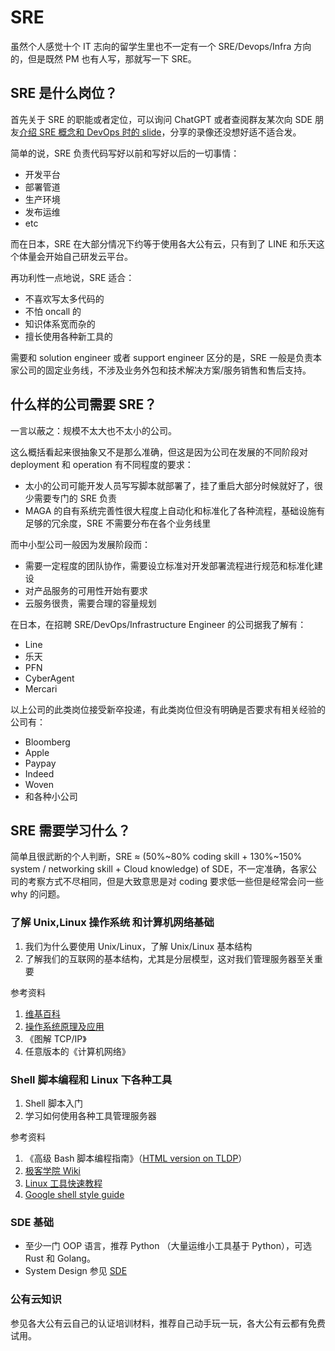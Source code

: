 # SRE

虽然个人感觉十个 IT 志向的留学生里也不一定有一个 SRE/Devops/Infra 方向的，但是既然 PM 也有人写，那就写一下 SRE。

## SRE 是什么岗位？

首先关于 SRE 的职能或者定位，可以询问 ChatGPT 或者查阅群友某次向 SDE 朋友[介绍 SRE 概念和 DevOps 时的 slide](https://docs.google.com/presentation/d/1fsPwH3xt7NZChs2TGgpnc4CqRLl_QSnpFE-Yowq23zQ/edit#slide=id.p)，分享的录像还没想好适不适合发。

简单的说，SRE 负责代码写好以前和写好以后的一切事情：
- 开发平台
- 部署管道
- 生产环境
- 发布运维
- etc

而在日本，SRE 在大部分情况下约等于使用各大公有云，只有到了 LINE 和乐天这个体量会开始自己研发云平台。

再功利性一点地说，SRE 适合：
- 不喜欢写太多代码的
- 不怕 oncall 的
- 知识体系宽而杂的
- 擅长使用各种新工具的

需要和 solution engineer 或者 support engineer 区分的是，SRE 一般是负责本家公司的固定业务线，不涉及业务外包和技术解决方案/服务销售和售后支持。

## 什么样的公司需要 SRE？

一言以蔽之：规模不太大也不太小的公司。

这么概括看起来很抽象又不是那么准确，但这是因为公司在发展的不同阶段对 deployment 和 operation 有不同程度的要求：
- 太小的公司可能开发人员写写脚本就部署了，挂了重启大部分时候就好了，很少需要专门的 SRE 负责
- MAGA 的自有系统完善性很大程度上自动化和标准化了各种流程，基础设施有足够的冗余度，SRE 不需要分布在各个业务线里

而中小型公司一般因为发展阶段而：
- 需要一定程度的团队协作，需要设立标准对开发部署流程进行规范和标准化建设
- 对产品服务的可用性开始有要求
- 云服务很贵，需要合理的容量规划

在日本，在招聘 SRE/DevOps/Infrastructure Engineer 的公司据我了解有：
- Line
- 乐天
- PFN
- CyberAgent
- Mercari

以上公司的此类岗位接受新卒投递，有此类岗位但没有明确是否要求有相关经验的公司有：

- Bloomberg
- Apple
- Paypay
- Indeed
- Woven
- 和各种小公司

## SRE 需要学习什么？

简单且很武断的个人判断，SRE ≈ (50%~80% coding skill + 130%~150% system / networking skill + Cloud knowledge) of SDE，不一定准确，各家公司的考察方式不尽相同，但是大致意思是对 coding 要求低一些但是经常会问一些 why 的问题。

### 了解 Unix,Linux 操作系统 和计算机网络基础 

1. 我们为什么要使用 Unix/Linux，了解 Unix/Linux 基本结构
2. 了解我们的互联网的基本结构，尤其是分层模型，这对我们管理服务器至关重要
 
参考资料     

1. [维基百科](https://zh.wikipedia.org/wiki/%E6%93%8D%E4%BD%9C%E7%B3%BB%E7%BB%9F)      
2. [操作系统原理及应用](http://c.biancheng.net/cpp/u/xitong/)
3. 《图解 TCP/IP》
4. 任意版本的《计算机网络》

### Shell 脚本编程和 Linux 下各种工具
	
1. Shell 脚本入门
2. 学习如何使用各种工具管理服务器	

参考资料 

1. 《高级 Bash 脚本编程指南》（[HTML version on TLDP](http://tldp.org/LDP/abs/html/)）
2. [极客学院 Wiki](http://wiki.jikexueyuan.com/project/shell-tutorial/shell-brief-introduction.html)
3. [Linux 工具快速教程](http://linuxtools-rst.readthedocs.org/zh_CN/latest/index.html)
4. [Google shell style guide](http://zh-google-styleguide.readthedocs.io/en/latest/google-shell-styleguide/background/)


### SDE 基础

- 至少一门 OOP 语言，推荐 Python （大量运维小工具基于 Python），可选 Rust 和 Golang。
- System Design 参见 [SDE](./SDE/README.md)
  
### 公有云知识

参见各大公有云自己的认证培训材料，推荐自己动手玩一玩，各大公有云都有免费试用。